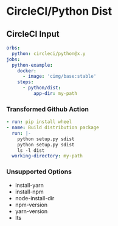 # CircleCI/Python Dist

## CircleCI Input

```yaml
orbs:
  python: circleci/python@x.y
jobs:
  python-example:
    docker:
      - image: 'cimg/base:stable'
    steps:
      - python/dist:
          app-dir: my-path
```

### Transformed Github Action

```yaml
- run: pip install wheel
- name: Build distribution package
  run: |-
    python setup.py sdist
    python setup.py sdist
    ls -l dist
  working-directory: my-path
```

### Unsupported Options

- install-yarn
- install-npm
- node-install-dir
- npm-version
- yarn-version
- lts
